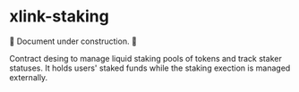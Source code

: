 # xlink-staking

:construction: Document under construction. :construction:

Contract desing to manage liquid staking pools of tokens and track staker statuses. It holds users' staked funds while the staking exection is managed externally.

<!-- ## Storage

### `is-paused`

| Data     | Type   |
| -------- | ------ |
| Variable | `bool` |

### `required-validators`

| Data     | Type   |
| -------- | ------ |
| Variable | `uint` |

### `block-threshold`

| Data     | Type   |
| -------- | ------ |
| Variable | `uint` | -->

